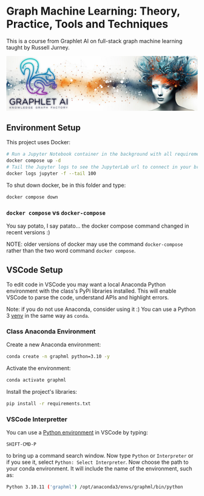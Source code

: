 # Graph Machine Learning: Theory, Practice, Tools and Techniques

This is a course from Graphlet AI on full-stack graph machine learning taught by Russell Jurney.

<center><img src="images/Graphlet-AI-Banner-with-Hypergraph-and-Womans-Head.jpg" /></center>

## Environment Setup

This project uses Docker: 

```bash
# Run a Jupyter Notebook container in the background with all requirements.txt installed
docker compose up -d
# Tail the Jupyter logs to see the JupyterLab url to connect in your browser
docker logs jupyter -f --tail 100
```

To shut down docker, be in this folder and type:

```bash
docker compose down
```

### `docker compose` vs `docker-compose`

You say potato, I say patato... the docker compose command changed in recent versions :)

NOTE: older versions of docker may use the command `docker-compose` rather than the two word command `docker compose`.

## VSCode Setup

To edit code in VSCode you may want a local Anaconda Python environment with the class's PyPi libraries installed. 
This will enable VSCode to parse the code, understand APIs and highlight errors.

Note: if you do not use Anaconda, consider using it :) You can use a Python 3 [venv](https://docs.python.org/3/library/venv.html) in the same way as `conda`.

### Class Anaconda Environment

Create a new Anaconda environment:

```bash
conda create -n graphml python=3.10 -y
```

Activate the environment:

```bash
conda activate graphml
```

Install the project's libraries:

```bash
pip install -r requirements.txt
```

### VSCode Interpretter

You can use a [Python environment](https://code.visualstudio.com/docs/python/environments) in VSCode by typing:

```
SHIFT-CMD-P
```

to bring up a command search window. Now type `Python` or `Interpreter` or if you see it, select `Python: Select Interpreter`. Now choose the path to your conda environment. It will include the name of the environment, such as:

```bash
Python 3.10.11 ('graphml') /opt/anaconda3/envs/graphml/bin/python
```
